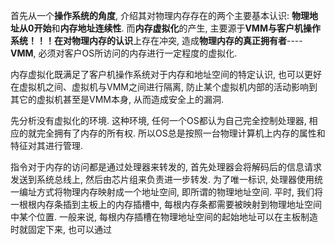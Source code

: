 首先从一个**操作系统的角度**, 介绍其对物理内存存在的两个主要基本认识: **物理地址从0开始**和**内存地址连续性**. 而**内存虚拟化**的产生, 主要源于**VMM与客户机操作系统！！！**在**对物理内存的认识**上存在冲突, 造成**物理内存的真正拥有者**----**VMM**, 必须对客户OS所访问的内存进行一定程度的虚拟化. 

内存虚拟化既满足了客户机操作系统对于内存和地址空间的特定认识, 也可以更好在虚拟机之间、虚拟机与VMM之间进行隔离, 防止某个虚拟机内部的活动影响到其它的虚拟机甚至是VMM本身, 从而造成安全上的漏洞.

先分析没有虚拟化的环境. 这种环境, 任何一个OS都认为自己完全控制处理器, 相应的就完全拥有了内存的所有权. 所以OS总是按照一台物理计算机上内存的属性和特征对其进行管理.

指令对于内存的访问都是通过处理器来转发的, 首先处理器会将解码后的信息请求发送到系统总线上, 然后由芯片组来负责进一步转发. 为了唯一标识, 处理器使用统一编址方式将物理内存映射成一个地址空间, 即所谓的物理地址空间. 平时, 我们将一根根内存条插到主板上的内存插槽中, 每根内存条都需要被映射到物理地址空间中某个位置. 一般来说, 每根内存插槽在物理地址空间的起始地址可以在主板制造时就固定下来, 也可以通过

